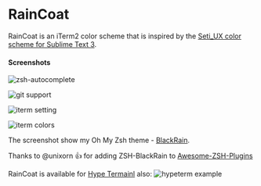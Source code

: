 # RainCoat 

RainCoat is an iTerm2 color scheme that is inspired by the [Seti_UX color scheme for Sublime Text 3](https://github.com/ctf0/Seti_UX).

#### Screenshots
![zsh-autocomplete](https://raw.githubusercontent.com/ginfuru/iTerm-RainCoat/master/images/error-handle-with-git-support.png)

![git support](https://raw.githubusercontent.com/ginfuru/iTerm-RainCoat/master/images/zsh-autocomplete-with-dir-colors.png)

![iterm setting](https://raw.githubusercontent.com/ginfuru/iTerm-RainCoat/master/images/iterm2-text.png)

![iterm colors](https://raw.githubusercontent.com/ginfuru/iTerm-RainCoat/master/images/iterm2-colors.png)

The screenshot show my Oh My Zsh theme - [BlackRain](https://github.com/ginfuru/ZSH-BlackRain).

Thanks to @unixorn :thumbsup: for adding ZSH-BlackRain to [Awesome-ZSH-Plugins](https://github.com/unixorn/awesome-zsh-plugins) 

RainCoat is available for [Hype Termainl](https://hyper.is/) also:
![hypeterm example](https://raw.githubusercontent.com/ginfuru/iTerm-RainCoat/master/images/hypeterm.png)

